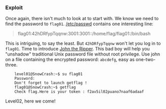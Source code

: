 ### Exploit

Once again, there isn't much to look at to start with. We know we need to find the password to `flag01`. [/etc/passwd](http://www.linfo.org/etc_passwd.html) contains one interesting line:
>   flag01:42hDRfypTqqnw:3001:3001::/home/flag/flag01:/bin/bash

This is intriguing, to say the least. But `42hDRfypTqqnw` won't let you log in to `flag01`. Time to introduce [John the Ripper](https://www.openwall.com/john/doc/EXAMPLES.shtml). This bad boy will help you "unshadow" traditional Unix password file without root privilege. Use john on a file containing the encrypted password: `abcdefg`, easy as one-two-three.
```
    level01@SnowCrash:~$ su flag01
    Password:
    Don't forget to launch getflag !
    flag01@SnowCrash:~$ getflag
    Check flag.Here is your token : f2av5il02puano7naaf6adaaf
```
Level02, here we come!
